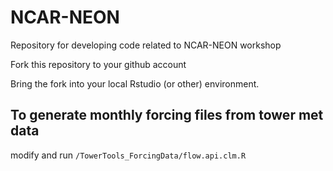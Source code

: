 # NCAR-NEON
Repository for developing code related to NCAR-NEON workshop

Fork this repository to your github account

Bring the fork into your local Rstudio (or other) environment.

## To generate monthly forcing files from tower met data
modify and run `/TowerTools_ForcingData/flow.api.clm.R`
